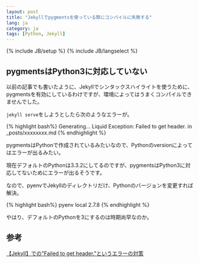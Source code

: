 ```yaml
---
layout: post
title: "Jekyllでpygmentsを使っている際にコンパイルに失敗する"
lang: ja
category: ja
tags: [Python, Jekyll]
---
```

{% include JB/setup %}
{% include JB/langselect %}


## pygmentsはPython3に対応していない

以前の記事でも書いたように、Jekyllでシンタックスハイライトを使うために、pygmentsを有効にしているわけですが、環境によってはうまくコンパイルできませんでした。

`jekyll serve`をしようとしたら次のようなエラーが。

{% highlight bash%}
Generating...
  Liquid Exception: Failed to get header. in _posts/xxxxxxxx.md
{% endhighlight %}

pygmentsはPythonで作成されているみたいなので、Pythonのversionによってはエラーが出るみたい。

現在デフォルトのPythonは3.3.2にしてるのですが、pygmentsはPython3に対応してないためにエラーが出るそうです。

なので、pyenvでJekyllのディレクトリだけ、Pythonのバージョンを変更すれば解決。

{% highlight bash%}
pyenv local 2.7.8
{% endhighlight %}

やはり、デフォルトのPythonを3にするのは時期尚早なのか。

## 参考
[【Jekyll】での"Failed to get header."というエラーの対策](http://totora0155.hatenablog.jp/entry/2013/08/14/030820)
